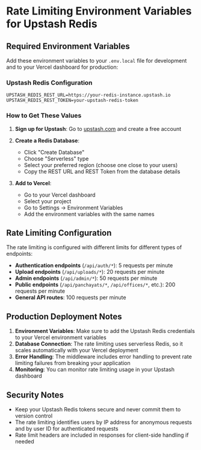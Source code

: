 # Rate Limiting Environment Variables for Upstash Redis

## Required Environment Variables

Add these environment variables to your `.env.local` file for development and to your Vercel dashboard for production:

### Upstash Redis Configuration
```
UPSTASH_REDIS_REST_URL=https://your-redis-instance.upstash.io
UPSTASH_REDIS_REST_TOKEN=your-upstash-redis-token
```

### How to Get These Values

1. **Sign up for Upstash**: Go to [upstash.com](https://upstash.com) and create a free account
2. **Create a Redis Database**:
   - Click "Create Database"
   - Choose "Serverless" type
   - Select your preferred region (choose one close to your users)
   - Copy the REST URL and REST Token from the database details

3. **Add to Vercel**:
   - Go to your Vercel dashboard
   - Select your project
   - Go to Settings → Environment Variables
   - Add the environment variables with the same names

## Rate Limiting Configuration

The rate limiting is configured with different limits for different types of endpoints:

- **Authentication endpoints** (`/api/auth/*`): 5 requests per minute
- **Upload endpoints** (`/api/uploads/*`): 20 requests per minute
- **Admin endpoints** (`/api/admin/*`): 50 requests per minute
- **Public endpoints** (`/api/panchayats/*`, `/api/offices/*`, etc.): 200 requests per minute
- **General API routes**: 100 requests per minute

## Production Deployment Notes

1. **Environment Variables**: Make sure to add the Upstash Redis credentials to your Vercel environment variables
2. **Database Connection**: The rate limiting uses serverless Redis, so it scales automatically with your Vercel deployment
3. **Error Handling**: The middleware includes error handling to prevent rate limiting failures from breaking your application
4. **Monitoring**: You can monitor rate limiting usage in your Upstash dashboard

## Security Notes

- Keep your Upstash Redis tokens secure and never commit them to version control
- The rate limiting identifies users by IP address for anonymous requests and by user ID for authenticated requests
- Rate limit headers are included in responses for client-side handling if needed
